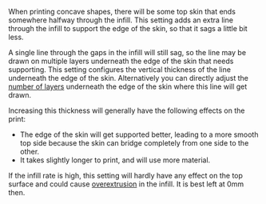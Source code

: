 When printing concave shapes, there will be some top skin that ends somewhere halfway through the infill. This setting adds an extra line through the infill to support the edge of the skin, so that it sags a little bit less.

A single line through the gaps in the infill will still sag, so the line may be drawn on multiple layers underneath the edge of the skin that needs supporting. This setting configures the vertical thickness of the line underneath the edge of the skin. Alternatively you can directly adjust the [number of layers](skin_edge_support_layers.md) underneath the edge of the skin where this line will get drawn.

Increasing this thickness will generally have the following effects on the print:
* The edge of the skin will get supported better, leading to a more smooth top side because the skin can bridge completely from one side to the other.
* It takes slightly longer to print, and will use more material.

If the infill rate is high, this setting will hardly have any effect on the top surface and could cause [overextrusion](../troubleshooting/overextrusion.md) in the infill. It is best left at 0mm then.